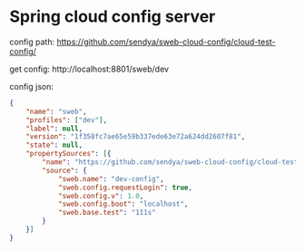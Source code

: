 Spring cloud config server
====

config path: https://github.com/sendya/sweb-cloud-config/cloud-test-config/  

get config: http://localhost:8801/sweb/dev  

config json:

```json
{
    "name": "sweb",
    "profiles": ["dev"],
    "label": null,
    "version": "1f358fc7ae65e59b337ede63e72a624dd2607f81",
    "state": null,
    "propertySources": [{
        "name": "https://github.com/sendya/sweb-cloud-config/cloud-test-config/application-dev.yml",
        "source": {
            "sweb.name": "dev-config",
            "sweb.config.requestLogin": true,
            "sweb.config.v": 1.0,
            "sweb.config.boot": "localhost",
            "sweb.base.test": "111s"
        }
    }]
}
```